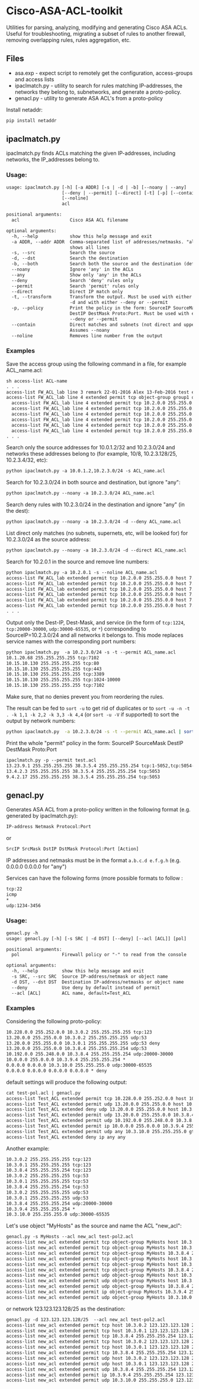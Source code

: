 # Cisco-ASA-ACL-toolkit
Utilities for parsing, analyzing, modifying and generating Cisco ASA ACLs. Useful for troubleshooting, migrating a subset of rules to another firewall, removing overlapping rules, rules aggregation, etc.

## Files

* asa.exp - expect script to remotely get the configuration, access-groups and access lists
* ipaclmatch.py - utility to search for rules matching IP-addresses, the networks they belong to, subnetworks, and generate a proto-policy.
* genacl.py - utility to generate ASA ACL's from a proto-policy

Install netaddr:

```sh
pip install netaddr
```
## ipaclmatch.py 

ipaclmatch.py finds ACLs matching the given IP-addresses, including networks, the IP_addresses belong to.

### Usage:

```txt
usage: ipaclmatch.py [-h] [-a ADDR] [-s | -d | -b] [--noany | --any]
                     [--deny | --permit] [--direct] [-t] [-p] [--contain]
                     [--noline]
                     acl

positional arguments:
  acl                   Cisco ASA ACL filename

optional arguments:
  -h, --help            show this help message and exit
  -a ADDR, --addr ADDR  Comma-separated list of addresses/netmasks. "all"
                        shows all lines
  -s, --src             Search the source
  -d, --dst             Search the destination
  -b, --both            Search both the source and the destination (default)
  --noany               Ignore 'any' in the ACLs
  --any                 Show only 'any' in the ACLs
  --deny                Search 'deny' rules only
  --permit              Search 'permit' rules only
  --direct              Direct IP match only
  -t, --transform       Transform the output. Must be used with either -s or
                        -d and with either --deny or --permit
  -p, --policy          Print the policy in the form: SourceIP SourceMask
                        DestIP DestMask Proto:Port. Must be used with either
                        --deny or --permit
  --contain             Direct matches and subnets (not direct and uppernets).
                        Assumes --noany
  --noline              Removes line number from the output

```

### Examples

Save the access group using the following command in a file, for example ACL_name.acl:

```txt
sh access-list ACL-name
. . .
access-list FW_ACL_lab line 3 remark 22-01-2016 Alex 13-Feb-2016 test entries
access-list FW_ACL_lab line 4 extended permit tcp object-group group1 object-group group2 object-group group3 0x18972f28 
  access-list FW_ACL_lab line 4 extended permit tcp 10.2.0.0 255.255.0.0 host 7.2.2.189 eq ldap (hitcnt=0) 0x6e3a516f 
  access-list FW_ACL_lab line 4 extended permit tcp 10.2.0.0 255.255.0.0 host 7.2.2.189 eq 10389 (hitcnt=0) 0x771e885b 
  access-list FW_ACL_lab line 4 extended permit tcp 10.2.0.0 255.255.0.0 host 7.2.2.189 eq 10391 (hitcnt=0) 0x7055a227 
  access-list FW_ACL_lab line 4 extended permit tcp 10.2.0.0 255.255.0.0 host 7.2.2.189 eq 10393 (hitcnt=0) 0x1fdbe0d8 
  access-list FW_ACL_lab line 4 extended permit tcp 10.2.0.0 255.255.0.0 host 7.2.2.189 eq 10395 (hitcnt=0) 0xbd11fc51 
  access-list FW_ACL_lab line 4 extended permit tcp 10.2.0.0 255.255.0.0 host 7.2.2.189 eq 10636 (hitcnt=0) 0xc47c2cf2 
. . .
```

Search only the source addresses for 10.0.1.2/32 and 10.2.3.0/24 and networks these addresses belong to (for example, 10/8, 10.2.3.128/25, 10.2.3.4/32, etc):

```txt
python ipaclmatch.py -a 10.0.1.2,10.2.3.0/24 -s ACL_name.acl 
```

Search for 10.2.3.0/24 in both source and destination, but ignore "any":

```txt
python ipaclmatch.py --noany -a 10.2.3.0/24 ACL_name.acl 
```

Search deny rules with 10.2.3.0/24 in the destination and ignore "any" (in the dest):

```txt
python ipaclmatch.py --noany -a 10.2.3.0/24 -d --deny ACL_name.acl
```

List direct only matches (no subnets, supernets, etc, will be looked for) for 10.2.3.0/24 as the source address:

```txt
python ipaclmatch.py --noany -a 10.2.3.0/24 -d --direct ACL_name.acl
```
Search for 10.2.0.1 in the source and remove line numbers:

```txt
python ipaclmatch.py -a 10.2.0.1 -s --noline ACL_name.acl
access-list FW_ACL_lab extended permit tcp 10.2.0.0 255.255.0.0 host 7.2.2.189 eq ldap 
access-list FW_ACL_lab extended permit tcp 10.2.0.0 255.255.0.0 host 7.2.2.189 eq 10389 
access-list FW_ACL_lab extended permit tcp 10.2.0.0 255.255.0.0 host 7.2.2.189 eq 10391 
access-list FW_ACL_lab extended permit tcp 10.2.0.0 255.255.0.0 host 7.2.2.189 eq 10393 
access-list FW_ACL_lab extended permit tcp 10.2.0.0 255.255.0.0 host 7.2.2.189 eq 10395 
access-list FW_ACL_lab extended permit tcp 10.2.0.0 255.255.0.0 host 7.2.2.189 eq 10636 
. . .
```

Output only the Dest-IP, Dest-Mask, and service (in the form of `tcp:1224`, `tcp:20000-30000`, `udp:30000-65535`, or `*`) corresponding to SourceIP=10.2.3.0/24 and all networks it belongs to. This mode replaces service names with the corresponding  port numbers:

```txt
python ipaclmatch.py  -a 10.2.3.0/24 -s -t --permit ACL_name.acl
10.1.20.68 255.255.255.255 tcp:7102
10.15.10.130 255.255.255.255 tcp:80
10.15.10.130 255.255.255.255 tcp:443
10.15.10.130 255.255.255.255 tcp:3389
10.15.10.130 255.255.255.255 tcp:1024-10000
10.15.10.130 255.255.255.255 tcp:7102

```
Make sure, that no denies prevent you from reordering the rules.

The result can be fed to `sort -u` to get rid of duplicates or to `sort -u -n -t . -k 1,1 -k 2,2 -k 3,3 -k 4,4` (or `sort -u -V` if supported) to sort the output by network numbers:

```sh
python ipaclmatch.py  -a 10.2.3.0/24 -s -t --permit ACL_name.acl | sort -u -n -t . -k 1,1 -k 2,2 -k 3,3 -k 4,4
```
Print the whole "permit" policy in the form:
SourceIP SourceMask DestIP DestMask Proto:Port
```txt
ipaclmatch.py -p --permit test.acl
13.23.9.1 255.255.255.255 38.3.5.4 255.255.255.254 tcp:1-5052,tcp:5054-65535
13.4.2.3 255.255.255.255 38.3.5.4 255.255.255.254 tcp:5053
9.4.2.17 255.255.255.255 38.3.5.4 255.255.255.254 tcp:5053
```

## genacl.py

Generates ASA ACL from a proto-policy written in the following format (e.g. generated by ipaclmatch.py):

```txt
IP-address Netmask Protocol:Port
```
or

```txt
SrcIP SrcMask DstIP DstMask Protocol:Port [Action]
```
IP addresses and netmasks must be in the format `a.b.c.d e.f.g.h` (e.g. 0.0.0.0 0.0.0.0 for "any")

Services can have the following forms (more possible formats to follow :
```txt
tcp:22
icmp
*
udp:1234-3456
```

### Usage:

```txt
genacl.py -h
usage: genacl.py [-h] [-s SRC | -d DST] [--deny] [--acl [ACL]] [pol]

positional arguments:
  pol                Firewall policy or "-" to read from the console

optional arguments:
  -h, --help         show this help message and exit
  -s SRC, --src SRC  Source IP-address/netmask or object name
  -d DST, --dst DST  Destination IP-address/netmasks or object name
  --deny             Use deny by default instead of permit
  --acl [ACL]        ACL name, default=Test_ACL
```


### Examples

Considering the following proto-policy:

```txt
10.228.0.0 255.252.0.0 10.3.0.2 255.255.255.255 tcp:123
13.20.0.0 255.255.0.0 10.3.0.2 255.255.255.255 udp:53
13.20.0.0 255.255.0.0 10.3.0.1 255.255.255.255 udp:53 deny
13.20.0.0 255.255.0.0 10.3.8.4 255.255.255.254 udp:53
10.192.0.0 255.248.0.0 10.3.8.4 255.255.255.254 udp:20000-30000
10.0.0.0 255.0.0.0 10.3.9.4 255.255.255.254 *
0.0.0.0 0.0.0.0 10.3.10.0 255.255.255.0 udp:30000-65535
0.0.0.0 0.0.0.0 0.0.0.0 0.0.0.0 * deny
```

default settings will produce the following output:

```txt
cat test-pol.acl | genacl.py
access-list Test_ACL extended permit tcp 10.228.0.0 255.252.0.0 host 10.3.0.2 eq 123
access-list Test_ACL extended permit udp 13.20.0.0 255.255.0.0 host 10.3.0.2 eq 53
access-list Test_ACL extended deny udp 13.20.0.0 255.255.0.0 host 10.3.0.1 eq 53
access-list Test_ACL extended permit udp 13.20.0.0 255.255.0.0 10.3.8.4 255.255.255.254 eq 53
access-list Test_ACL extended permit udp 10.192.0.0 255.248.0.0 10.3.8.4 255.255.255.254 range 20000 30000
access-list Test_ACL extended permit ip 10.0.0.0 255.0.0.0 10.3.9.4 255.255.255.254 
access-list Test_ACL extended permit udp any 10.3.10.0 255.255.255.0 gt 30000
access-list Test_ACL extended deny ip any any 
```

Another example:

```txt
10.3.0.2 255.255.255.255 tcp:123
10.3.0.1 255.255.255.255 tcp:123
10.3.8.4 255.255.255.254 tcp:123
10.3.0.2 255.255.255.255 tcp:53
10.3.0.1 255.255.255.255 tcp:53
10.3.8.4 255.255.255.254 tcp:53
10.3.0.2 255.255.255.255 udp:53
10.3.0.1 255.255.255.255 udp:53
10.3.8.4 255.255.255.254 udp:20000-30000
10.3.9.4 255.255.255.254 *
10.3.10.0 255.255.255.0 udp:30000-65535
```

Let's use object "MyHosts" as the source and name the ACL "new_acl":

```txt
genacl.py -s MyHosts --acl new_acl test-pol2.acl
access-list new_acl extended permit tcp object-group MyHosts host 10.3.0.2 eq 123
access-list new_acl extended permit tcp object-group MyHosts host 10.3.0.1 eq 123
access-list new_acl extended permit tcp object-group MyHosts 10.3.8.4 255.255.255.254 eq 123
access-list new_acl extended permit tcp object-group MyHosts host 10.3.0.2 eq 53
access-list new_acl extended permit tcp object-group MyHosts host 10.3.0.1 eq 53
access-list new_acl extended permit tcp object-group MyHosts 10.3.8.4 255.255.255.254 eq 53
access-list new_acl extended permit udp object-group MyHosts host 10.3.0.2 eq 53
access-list new_acl extended permit udp object-group MyHosts host 10.3.0.1 eq 53
access-list new_acl extended permit udp object-group MyHosts 10.3.8.4 255.255.255.254 range 20000 30000
access-list new_acl extended permit ip object-group MyHosts 10.3.9.4 255.255.255.254 
access-list new_acl extended permit udp object-group MyHosts 10.3.10.0 255.255.255.0 gt 30000
```

or network 123.123.123.128/25 as the destination:

```txt
genacl.py -d 123.123.123.128/25  --acl new_acl test-pol2.acl
access-list new_acl extended permit tcp host 10.3.0.2 123.123.123.128 255.255.255.128 eq 123
access-list new_acl extended permit tcp host 10.3.0.1 123.123.123.128 255.255.255.128 eq 123
access-list new_acl extended permit tcp 10.3.8.4 255.255.255.254 123.123.123.128 255.255.255.128 eq 123
access-list new_acl extended permit tcp host 10.3.0.2 123.123.123.128 255.255.255.128 eq 53
access-list new_acl extended permit tcp host 10.3.0.1 123.123.123.128 255.255.255.128 eq 53
access-list new_acl extended permit tcp 10.3.8.4 255.255.255.254 123.123.123.128 255.255.255.128 eq 53
access-list new_acl extended permit udp host 10.3.0.2 123.123.123.128 255.255.255.128 eq 53
access-list new_acl extended permit udp host 10.3.0.1 123.123.123.128 255.255.255.128 eq 53
access-list new_acl extended permit udp 10.3.8.4 255.255.255.254 123.123.123.128 255.255.255.128 range 20000 30000
access-list new_acl extended permit ip 10.3.9.4 255.255.255.254 123.123.123.128 255.255.255.128 
access-list new_acl extended permit udp 10.3.10.0 255.255.255.0 123.123.123.128 255.255.255.128 gt 30000
```
